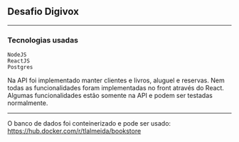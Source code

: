 ## Desafio Digivox

<hr>

### Tecnologias usadas

```
NodeJS
ReactJS
Postgres
```

Na API foi implementado manter clientes e livros, aluguel e reservas. Nem todas as funcionalidades foram implementadas no front através do React. Algumas funcionalidades estão somente na API e podem ser testadas normalmente.

<hr>

O banco de dados foi conteinerizado e pode ser usado: https://hub.docker.com/r/tlalmeida/bookstore







